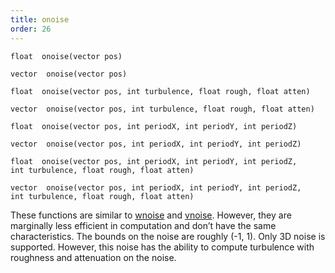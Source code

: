 ```yaml
---
title: onoise
order: 26
---
```

`float  onoise(vector pos)`

`vector  onoise(vector pos)`

`float  onoise(vector pos, int turbulence, float rough, float atten)`

`vector  onoise(vector pos, int turbulence, float rough, float atten)`

`float  onoise(vector pos, int periodX, int periodY, int periodZ)`

`vector  onoise(vector pos, int periodX, int periodY, int periodZ)`

`float  onoise(vector pos, int periodX, int periodY, int periodZ, int turbulence, float rough, float atten)`

`vector  onoise(vector pos, int periodX, int periodY, int periodZ, int turbulence, float rough, float atten)`

These functions are similar to [wnoise](wnoise.html "Generates Worley (cellular) noise.") and
[vnoise](vnoise.html "Generates Voronoi (cellular) noise."). However, they are marginally less efficient in
computation and don’t have the same characteristics. The bounds on the
noise are roughly (-1, 1). Only 3D noise is supported. However, this
noise has the ability to compute turbulence with roughness and
attenuation on the noise.
